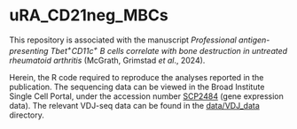 # uRA_CD21neg_MBCs
This repository is associated with the manuscript *Professional antigen-presenting Tbet<sup>+</sup>CD11c<sup>+</sup> B cells correlate with bone destruction in untreated rheumatoid arthritis* (McGrath, Grimstad *et al*., 2024).

Herein, the R code required to reproduce the analyses reported in the publication. The sequencing data can be viewed in the Broad Institute Single Cell Portal, under the accession number [SCP2484](https://singlecell.broadinstitute.org/single_cell/study/SCP2484/ura) (gene expression data). The relevant VDJ-seq data can be found in the [data/VDJ_data](data/VDJ_data) directory. 


